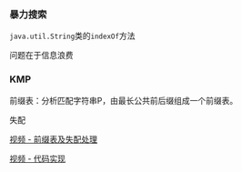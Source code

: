 ### 暴力搜索

`java.util.String`类的`indexOf`方法

问题在于信息浪费

### KMP

前缀表：分析匹配字符串P，由最长公共前后缀组成一个前缀表。

失配

[视频 - 前缀表及失配处理](https://www.bilibili.com/video/BV1Px411z7Yo?from=search&seid=7190989453379966938)

[视频 - 代码实现](https://www.bilibili.com/video/BV1Px411z7Yo?from=search&seid=7190989453379966938)
